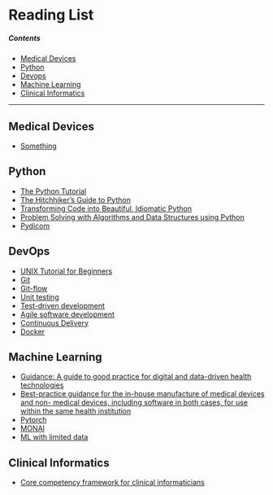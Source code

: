 # **Reading List**

<div class="card" style="width: 18rem;">
    <div class="card-body">
        <h5 class="card-title">Contents</h5>
        <ul>
        <li><a href="#meddev">Medical Devices</a></li>
        <li><a href="#python">Python</a></li>
        <li><a href="#devops">Devops</a></li>
        <li><a href="#ml">Machine Learning</a></li>
        <li><a href="#informatics">Clinical Informatics</a></li>
        </ul>
   </div>
</div>
<hr>

## <a name=meddev></a>Medical Devices 
* [Something](#someting)

## <a name=python></a>Python 
* [The Python Tutorial](https://docs.python.org/3/tutorial/index.html)
* [The Hitchhiker’s Guide to Python](https://docs.python-guide.org)
* [Transforming Code into Beautiful, Idiomatic Python](https://youtu.be/OSGv2VnC0go)
* [Problem Solving with Algorithms and Data Structures using Python](https://runestone.academy/runestone/books/published/pythonds/index.html)
* [Pydicom](https://pydicom.github.io/pydicom)

## <a name=devops></a>DevOps 
* [UNIX Tutorial for Beginners](http://www.ee.surrey.ac.uk/Teaching/Unix)
* [Git](https://www.atlassian.com/git/tutorials/learn-git-with-bitbucket-cloud)
* [Git-flow](https://datasift.github.io/gitflow/IntroducingGitFlow.html)
* [Unit testing](https://testing.googleblog.com/2015/04/just-say-no-to-more-end-to-end-tests.html)
* [Test-driven development](http://agiledata.org/essays/tdd.html)
* [Agile software development](http://agilemanifesto.org/principles.html)
* [Continuous Delivery](https://www.atlassian.com/continuous-delivery/principles/continuous-integration-vs-delivery-vs-deployment)
* [Docker](https://docs.docker.com/engine/docker-overview/)

## <a name=ml></a>Machine Learning 
* [Guidance: A guide to good practice for digital and data-driven health technologies](https://www.gov.uk/government/publications/code-of-conduct-for-data-driven-health-and-care-technology/initial-code-of-conduct-for-data-driven-health-and-care-technology)
* [Best-practice guidance for the in-house manufacture of medical devices and non- medical devices, including software in both cases, for use within the same health institution](https://www.ipem.ac.uk/Portals/0/IHMU%20best-practice%20guidance%20FINAL.pdf?ver=2021-01-18-101840-073)  
* [Pytorch](https://pytorch.org/assets/deep-learning/Deep-Learning-with-PyTorch.pdf)
* [MONAI](https://monai.io)
* [ML with limited data](https://assets.publishing.service.gov.uk/government/uploads/system/uploads/attachment_data/file/941511/Machine_Learning_with_Limited_Data_original_version_.pdf)

## <a name=informatics></a>Clinical Informatics
* [Core competency framework for clinical informaticians](https://facultyofclinicalinformatics.org.uk/core-competency-framework)
